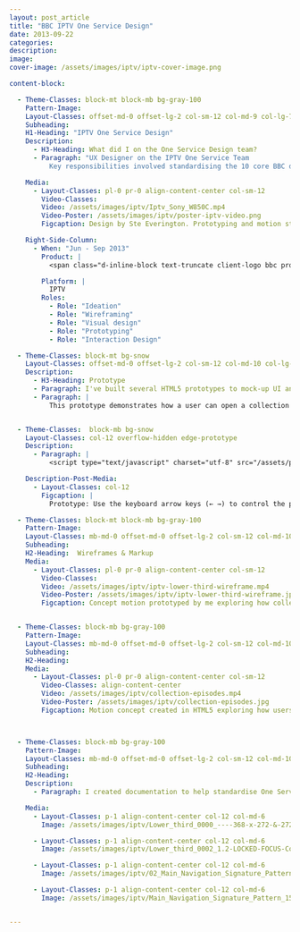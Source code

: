```yaml
---
layout: post_article
title: "BBC IPTV One Service Design"
date: 2013-09-22
categories:
description:
image:
cover-image: /assets/images/iptv/iptv-cover-image.png

content-block:

  - Theme-Classes: block-mt block-mb bg-gray-100
    Pattern-Image:
    Layout-Classes: offset-md-0 offset-lg-2 col-sm-12 col-md-9 col-lg-7 col-xl-6 mb-md-5
    Subheading:
    H1-Heading: "IPTV One Service Design"
    Description:
      - H3-Heading: What did I on the One Service Design team?
      - Paragraph: "UX Designer on the IPTV One Service Team
          Key responsibilities involved standardising the 10 core BBC design patterns across Connected Red Button, iPlayer, Sport and News. Communicating with designers across products to ensure designs are inline with the IPTV One Service Strategy. Prototyping complex user journeys and interactions using Flash and mainly Adobe Edge to work with 5-point navigation controls."

    Media:
      - Layout-Classes: pl-0 pr-0 align-content-center col-sm-12
        Video-Classes:
        Video: /assets/images/iptv/Iptv_Sony_W850C.mp4
        Video-Poster: /assets/images/iptv/poster-iptv-video.png
        Figcaption: Design by Ste Everington. Prototyping and motion study by me.

    Right-Side-Column:
      - When: "Jun - Sep 2013"
        Product: |
          <span class="d-inline-block text-truncate client-logo bbc product-name">One Service Design</span>

        Platform: |
          IPTV
        Roles:
          - Role: "Ideation"
          - Role: "Wireframing"
          - Role: "Visual design"
          - Role: "Prototyping"
          - Role: "Interaction Design"

  - Theme-Classes: block-mt bg-snow
    Layout-Classes: offset-md-0 offset-lg-2 col-sm-12 col-md-10 col-lg-7 col-xl-6
    Description:
      - H3-Heading: Prototype
      - Paragraph: I've built several HTML5 prototypes to mock-up UI animations, and to help visualise how users would interact with the concepts using a remote control.
      - Paragraph: |
          This prototype demonstrates how a user can open a collection of items highlighted by the presence of a Series Stack icon <svg width="16" height="16" viewBox="0 0 32 32" xmlns="http://www.w3.org/2000/svg"><path d="M4 6V4h24v24h-2V6H4zm4-6h24v24h-2V2H8V0zM0 32V8.001h24V32H0zm4-20h16v16H4V12z" fill="#000" fill-rule="evenodd"/></svg>


  - Theme-Classes:  block-mb bg-snow
    Layout-Classes: col-12 overflow-hidden edge-prototype
    Description:
      - Paragraph: |
          <script type="text/javascript" charset="utf-8" src="/assets/prototypes/iptv/13v_lower3rd_fading_stream/13v_lower_3rd_edgePreload.js"></script><style> .edgeLoad-lower_third { visibility:hidden; }</style><div id="Stage" class="lower_third"></div><script>window.onkeydown = function(e) {if (e.keyCode == 32 && e.target == document.body) {e.preventDefault();}};</script>

    Description-Post-Media:
      - Layout-Classes: col-12
        Figcaption: |
          Prototype: Use the keyboard arrow keys (← →) to control the prototype, navigate to the item "Call The Midwife" and hit the space bar.

  - Theme-Classes: block-mt block-mb bg-gray-100
    Pattern-Image:
    Layout-Classes: mb-md-0 offset-md-0 offset-lg-2 col-sm-12 col-md-10 col-lg-6
    Subheading:
    H2-Heading:  Wireframes & Markup
    Media:
      - Layout-Classes: pl-0 pr-0 align-content-center col-sm-12
        Video-Classes:
        Video: /assets/images/iptv/iptv-lower-third-wireframe.mp4
        Video-Poster: /assets/images/iptv/iptv-lower-third-wireframe.jpg
        Figcaption: Concept motion prototyped by me exploring how collection of items expands.


  - Theme-Classes: block-mb bg-gray-100
    Pattern-Image:
    Layout-Classes: mb-md-0 offset-md-0 offset-lg-2 col-sm-12 col-md-10 col-lg-4 col-xl-4
    Subheading:
    H2-Heading:
    Media:
      - Layout-Classes: pl-0 pr-0 align-content-center col-sm-12
        Video-Classes: align-content-center
        Video: /assets/images/iptv/collection-episodes.mp4
        Video-Poster: /assets/images/iptv/collection-episodes.jpg
        Figcaption: Motion concept created in HTML5 exploring how users could access series episodes from the playback screen.



  - Theme-Classes: block-mb bg-gray-100
    Pattern-Image:
    Layout-Classes: mb-md-0 offset-md-0 offset-lg-2 col-sm-12 col-md-10
    Subheading:
    H2-Heading:
    Description:
      - Paragraph: I created documentation to help standardise One Service IPTV Signature Patterns across iPlayer, Sport and BBC News.

    Media:
      - Layout-Classes: p-1 align-content-center col-12 col-md-6
        Image: /assets/images/iptv/Lower_third_0000_----368-x-272-&-272x212-Collections----.png

      - Layout-Classes: p-1 align-content-center col-12 col-md-6
        Image: /assets/images/iptv/Lower_third_0002_1.2-LOCKED-FOCUS-Collections-Vertical-Carousel.png

      - Layout-Classes: p-1 align-content-center col-12 col-md-6
        Image: /assets/images/iptv/02_Main_Navigation_Signature_Pattern_150813_v1.jpg

      - Layout-Classes: p-1 align-content-center col-12 col-md-6
        Image: /assets/images/iptv/Main_Navigation_Signature_Pattern_150813_v1.jpg


---
```

